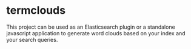 termclouds
==========

This project can be used as an Elasticsearch plugin or a standalone javascript application to generate word clouds based on your index and your search queries.
